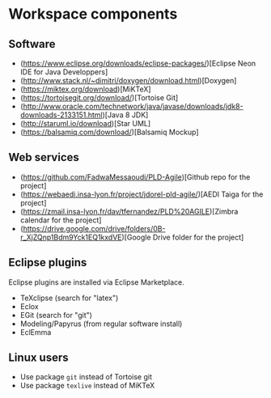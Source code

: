 # Workspace components

## Software

- (https://www.eclipse.org/downloads/eclipse-packages/)[Eclipse Neon IDE for Java Developpers]
- (http://www.stack.nl/~dimitri/doxygen/download.html)[Doxygen]
- (https://miktex.org/download)[MiKTeX]
- (https://tortoisegit.org/download/)[Tortoise Git]
- (http://www.oracle.com/technetwork/java/javase/downloads/jdk8-downloads-2133151.html)[Java 8 JDK]
- (http://staruml.io/download)[Star UML]
- (https://balsamiq.com/download/)[Balsamiq Mockup]

## Web services

- (https://github.com/FadwaMessaoudi/PLD-Agile)[Github repo for the project]
- (https://webaedi.insa-lyon.fr/project/jdorel-pld-agile/)[AEDI Taiga for the project]
- (https://zmail.insa-lyon.fr/dav/tfernandez/PLD%20AGILE)[Zimbra calendar for the project]
- (https://drive.google.com/drive/folders/0B-r_XjZQnp1Bdm9Yck1EQ1kxdVE)[Google Drive folder for the project]

## Eclipse plugins

Eclipse plugins are installed via Eclipse Marketplace.

- TeXclipse (search for "latex")
- Eclox
- EGit (search for "git")
- Modeling/Papyrus (from regular software install)
- EclEmma

## Linux users

- Use package `git` instead of Tortoise git
- Use package `texlive` instead of MiKTeX